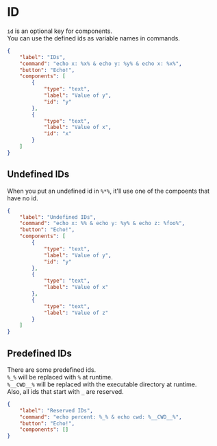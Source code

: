 # ID

`id` is an optional key for components.  
You can use the defined ids as variable names in commands.  

```json
{
    "label": "IDs",
    "command": "echo x: %x% & echo y: %y% & echo x: %x%",
    "button": "Echo!",
    "components": [
        {
            "type": "text",
            "label": "Value of y",
            "id": "y"
        },
        {
            "type": "text",
            "label": "Value of x",
            "id": "x"
        }
    ]
}
```

## Undefined IDs

When you put an undefined id in `%*%`, it'll use one of the compoents that have no id.

```json
{
    "label": "Undefined IDs",
    "command": "echo x: %% & echo y: %y% & echo z: %foo%",
    "button": "Echo!",
    "components": [
        {
            "type": "text",
            "label": "Value of y",
            "id": "y"
        },
        {
            "type": "text",
            "label": "Value of x"
        },
        {
            "type": "text",
            "label": "Value of z"
        }
    ]
}
```

## Predefined IDs

There are some predefined ids.  
`%_%` will be replaced with `%` at runtime.  
`%__CWD__%` will be replaced with the executable directory at runtime.  
Also, all ids that start with `_` are reserved.  

```json
{
    "label": "Reserved IDs",
    "command": "echo percent: %_% & echo cwd: %__CWD__%",
    "button": "Echo!",
    "components": []
}
```
